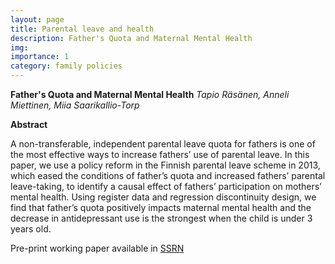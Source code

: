 ```yaml
---
layout: page
title: Parental leave and health
description: Father's Quota and Maternal Mental Health
img:
importance: 1
category: family policies
---
```


**Father's Quota and Maternal Mental Health**
*Tapio Räsänen, Anneli Miettinen, Miia Saarikallio-Torp*

**Abstract**

A non-transferable, independent parental leave quota for fathers is one of the most effective ways to increase fathers’ use of parental leave. In this paper, we use a policy reform in the Finnish parental leave scheme in 2013, which eased the conditions of father’s quota and increased fathers’ parental leave-taking, to identify a causal effect of fathers’ participation on mothers’ mental health. Using register data and regression discontinuity design, we find that father’s quota positively impacts maternal mental health and the decrease in antidepressant use is the strongest when the child is under 3 years old.


Pre-print working paper available in [SSRN](https://papers.ssrn.com/sol3/papers.cfm?abstract_id=4153436)
